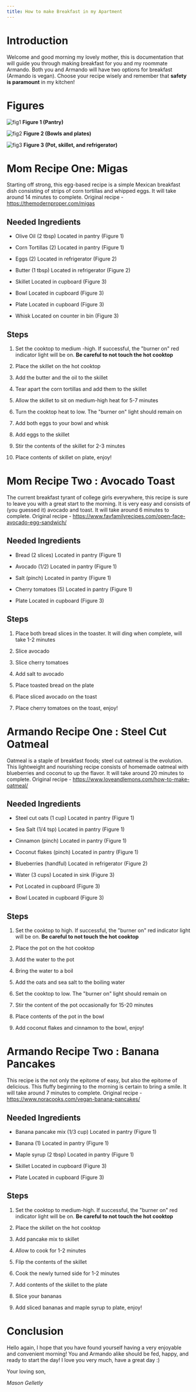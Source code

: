 ```yaml
---
title: How to make Breakfast in my Apartment
---
```


# Introduction
Welcome and good morning my lovely mother, this is documentation that
will guide you through making breakfast for you and my roommate Armando.
Both you and Armando will have two options for breakfast (Armando is
vegan). Choose your recipe wisely and remember that **safety is
paramount** in my kitchen!

# Figures 

![fig1](IMG_1688.HEIC) **Figure 1 (Pantry)**

![fig2](IMG_1689.HEIC) **Figure 2 (Bowls and plates)**

![fig3](IMG_1690.HEIC) **Figure 3 (Pot, skillet, and refrigerator)**


# Mom Recipe One: Migas

Starting off strong, this egg-based recipe is a simple Mexican breakfast
dish consisting of strips of corn tortillas and whipped eggs. It will
take around 14 minutes to complete. Original recipe -
https://themodernproper.com/migas

## Needed Ingredients

-   Olive Oil (2 tbsp) Located in pantry
    (Figure 1)

-   Corn Tortillas (2) Located in pantry (Figure 1)

-   Eggs (2) Located in refrigerator (Figure 2)

-   Butter (1 tbsp) Located in refrigerator (Figure 2)

-   Skillet Located in cupboard (Figure 3)

-   Bowl Located in cupboard (Figure 3)

-   Plate Located in cupboard (Figure 3)

-   Whisk Located on counter in bin (Figure 3)

## Steps

1.  Set the cooktop to medium -high. If successful, the "burner on" red
    indicator light will be on. **Be careful to not touch the hot
    cooktop**

2.  Place the skillet on the hot cooktop

3.  Add the butter and the oil to the skillet

4.  Tear apart the corn tortillas and add them to the skillet

5.  Allow the skillet to sit on medium-high heat for 5-7 minutes

6.  Turn the cooktop heat to low. The "burner on" light should remain on

7.  Add both eggs to your bowl and whisk

8.  Add eggs to the skillet

9.  Stir the contents of the skillet for 2-3 minutes

10. Place contents of skillet on plate, enjoy!

# Mom Recipe Two : Avocado Toast

The current breakfast tyrant of college girls everywhere, this recipe is
sure to leave you with a great start to the morning. It is very easy and
consists of (you guessed it) avocado and toast. It will take around 6
minutes to complete. Original recipe -
<https://www.favfamilyrecipes.com/open-face-avocado-egg-sandwich/>

## Needed Ingredients

-   Bread (2 slices) Located in pantry (Figure 1)

-   Avocado (1/2) Located in pantry (Figure 1)

-   Salt (pinch) Located in pantry (Figure 1)

-   Cherry tomatoes (5) Located in pantry (Figure 1)

-   Plate Located in cupboard (Figure 3)

## Steps

1.  Place both bread slices in the toaster. It will ding when complete,
    will take 1-2 minutes

2.  Slice avocado

3.  Slice cherry tomatoes

4.  Add salt to avocado

5.  Place toasted bread on the plate

6.  Place sliced avocado on the toast

7.  Place cherry tomatoes on the toast, enjoy!

# Armando Recipe One : Steel Cut Oatmeal

Oatmeal is a staple of breakfast foods; steel cut oatmeal is the
evolution. This lightweight and nourishing recipe consists of homemade
oatmeal with blueberries and coconut to up the flavor. It will take
around 20 minutes to complete. Original recipe -
https://www.loveandlemons.com/how-to-make-oatmeal/

## Needed Ingredients

-   Steel cut oats (1 cup) Located in
    pantry (Figure 1)

-   Sea Salt (1/4 tsp) Located in pantry (Figure 1)

-   Cinnamon (pinch) Located in pantry (Figure 1)

-   Coconut flakes (pinch) Located in pantry (Figure 1)

-   Blueberries (handful) Located in refrigerator (Figure 2)

-   Water (3 cups) Located in sink (Figure 3)

-   Pot Located in cupboard (Figure 3)

-   Bowl Located in cupboard (Figure 3)

## Steps

1.  Set the cooktop to high. If successful, the "burner on" red
    indicator light will be on. **Be careful to not touch the hot
    cooktop**

2.  Place the pot on the hot cooktop

3.  Add the water to the pot

4.  Bring the water to a boil

5.  Add the oats and sea salt to the boiling water

6.  Set the cooktop to low. The "burner on" light should remain on

7.  Stir the content of the pot occasionally for 15-20 minutes

8.  Place contents of the pot in the bowl

9.  Add coconut flakes and cinnamon to the bowl, enjoy!

# Armando Recipe Two : Banana Pancakes

This recipe is the not only the epitome of
easy, but also the epitome of delicious. This fluffy beginning to the
morning is certain to bring a smile. It will take around 7 minutes to
complete. Original recipe -
<https://www.noracooks.com/vegan-banana-pancakes/>

## Needed Ingredients

-   Banana pancake mix (1/3 cup) Located in pantry (Figure 1)

-   Banana (1) Located in pantry (Figure 1)

-   Maple syrup (2 tbsp) Located in pantry (Figure 1)

-   Skillet Located in cupboard (Figure 3)

-   Plate Located in cupboard (Figure 3)

## Steps

1.  Set the cooktop to medium-high. If successful, the "burner on" red
    indicator light will be on. **Be careful to not touch the hot
    cooktop**

2.  Place the skillet on the hot cooktop

3.  Add pancake mix to skillet

4.  Allow to cook for 1-2 minutes

5.  Flip the contents of the skillet

6.  Cook the newly turned side for 1-2 minutes

7.  Add contents of the skillet to the plate

8.  Slice your bananas

9.  Add sliced bananas and maple syrup to plate, enjoy!

# Conclusion

Hello again, I hope that you have found yourself having a very enjoyable
and convenient morning! You and Armando alike should be fed, happy, and
ready to start the day! I love you very much, have a great day :)

Your loving son,

*Mason Gelletly*
